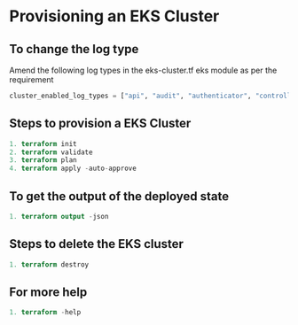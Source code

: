 # Provisioning an EKS Cluster

## To change the log type

Amend the following log types in the eks-cluster.tf eks module as per the requirement

```terraform
cluster_enabled_log_types = ["api", "audit", "authenticator", "controllerManager", "scheduler"]
```

## Steps to provision a EKS Cluster

```terraform
1. terraform init
2. terraform validate
3. terraform plan
4. terraform apply -auto-approve
```

## To get the output of the deployed state

```terraform
1. terraform output -json
```

## Steps to delete the EKS cluster

```terraform
1. terraform destroy
```

## For more help

```terraform
1. terraform -help
```
